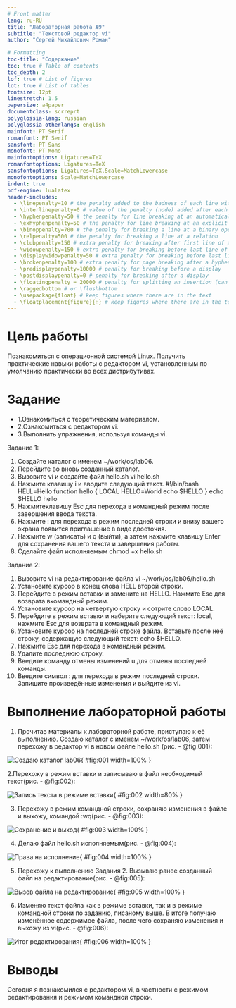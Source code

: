 ```yaml
---
# Front matter
lang: ru-RU
title: "Лабораторная работа №9"
subtitle: "Текстовой редактор vi"
author: "Сергей Михайлович Роман"

# Formatting
toc-title: "Содержание"
toc: true # Table of contents
toc_depth: 2
lof: true # List of figures
lot: true # List of tables
fontsize: 12pt
linestretch: 1.5
papersize: a4paper
documentclass: scrreprt
polyglossia-lang: russian
polyglossia-otherlangs: english
mainfont: PT Serif
romanfont: PT Serif
sansfont: PT Sans
monofont: PT Mono
mainfontoptions: Ligatures=TeX
romanfontoptions: Ligatures=TeX
sansfontoptions: Ligatures=TeX,Scale=MatchLowercase
monofontoptions: Scale=MatchLowercase
indent: true
pdf-engine: lualatex
header-includes:
  - \linepenalty=10 # the penalty added to the badness of each line within a paragraph (no associated penalty node) Increasing the value makes tex try to have fewer lines in the paragraph.
  - \interlinepenalty=0 # value of the penalty (node) added after each line of a paragraph.
  - \hyphenpenalty=50 # the penalty for line breaking at an automatically inserted hyphen
  - \exhyphenpenalty=50 # the penalty for line breaking at an explicit hyphen
  - \binoppenalty=700 # the penalty for breaking a line at a binary operator
  - \relpenalty=500 # the penalty for breaking a line at a relation
  - \clubpenalty=150 # extra penalty for breaking after first line of a paragraph
  - \widowpenalty=150 # extra penalty for breaking before last line of a paragraph
  - \displaywidowpenalty=50 # extra penalty for breaking before last line before a display math
  - \brokenpenalty=100 # extra penalty for page breaking after a hyphenated line
  - \predisplaypenalty=10000 # penalty for breaking before a display
  - \postdisplaypenalty=0 # penalty for breaking after a display
  - \floatingpenalty = 20000 # penalty for splitting an insertion (can only be split footnote in standard LaTeX)
  - \raggedbottom # or \flushbottom
  - \usepackage{float} # keep figures where there are in the text
  - \floatplacement{figure}{H} # keep figures where there are in the text
---
```


# Цель работы

Познакомиться с операционной системой Linux. Получить практические навыки работы с редактором vi, установленным по умолчанию практически во всех дистрибутивах.

# Задание

- 1.Ознакомиться с теоретическим материалом.
- 2.Ознакомиться с редактором vi.
- 3.Выполнить упражнения, используя команды vi.

Задание 1:

1. Создайте каталог с именем ~/work/os/lab06.
2. Перейдите во вновь созданный каталог.
3. Вызовите vi и создайте файл hello.sh
	vi hello.sh
4. Нажмите клавишу i и вводите следующий текст.
#!/bin/bash
HELL=Hello
function hello {
	LOCAL HELLO=World 
	echo $HELLO
	}
echo $HELLO 
hello
5. Нажмитеклавишу Esc для перехода в командный режим после завершения ввода текста.
6. Нажмите : для перехода в режим последней строки и внизу вашего экрана появится приглашение в виде 		двоеточия.
7. Нажмите w (записать) и q (выйти), а затем нажмите клавишу Enter для сохранения вашего текста и 		завершения работы.
8. Сделайте файл исполняемым
	chmod +x hello.sh
	
Задание 2:

1. Вызовите vi на редактирование файла 
	vi ~/work/os/lab06/hello.sh
2. Установите курсор в конец слова HELL второй строки.
3. Перейдите в режим вставки и замените на HELLO. Нажмите Esc для возврата вкомандный режим.
4. Установите курсор на четвертую строку и сотрите слово LOCAL.
5. Перейдите в режим вставки и наберите следующий текст: local, нажмите Esc для возврата в командный режим.
6. Установите курсор на последней строке файла. Вставьте после неё строку, содержащую следующий текст: 	echo $HELLO.
7. Нажмите Esc для перехода в командный режим.
8. Удалите последнюю строку.
9. Введите команду отмены изменений u для отмены последней команды.
10. Введите символ : для перехода в режим последней строки. Запишите произведённые изменения и выйдите из vi.


# Выполнение лабораторной работы

1. Прочитав материалы к лабораторной работе, приступаю к её выполнению. Создаю каталог с именем ~/work/os/lab06, затем перехожу в редактор vi в новом файле hello.sh (рис. - @fig:001):

![Создаю каталог lab06](image/1.jpg){ #fig:001 width=100% }

2.Перехожу в режим вставки и записываю в файл необходимый текст(рис. - @fig:002):

![Запись текста в режиме вставки](image/2.jpg){ #fig:002 width=80% }

3. Перехожу в режим командной строки, сохраняю изменения в файле и выхожу, командой :wq(рис. - @fig:003):

![Сохранение и выход](image/3.jpg){ #fig:003 width=100% } 

4. Делаю  файл hello.sh исполняемым(рис. - @fig:004):

![Права на исполнение](image/4.jpg){ #fig:004 width=100% } 

5. Перехожу к выполнению Задания 2. Вызываю ранее созданный файл на редактирование(рис. - @fig:005):

![Вызов файла на редактирование](image/5.jpg){ #fig:005 width=100% } 

6. Изменяю текст файла как в режиме вставки, так и в режиме командной строки по заданию, писаному выше. В итоге получаю изменённое содержимое файла, после чего сохраняю изменения и выхожу из vi(рис. - @fig:006):

![Итог редактирования](image/6.jpg){ #fig:006 width=100% }


# Выводы

Сегодня я познакомился с редактором vi, в частности с режимом редактирования и режимом командной строки. 
